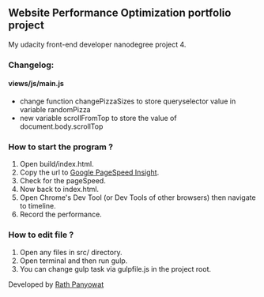## Website Performance Optimization portfolio project

My udacity front-end developer nanodegree project 4.

### Changelog:
#### views/js/main.js
* change function changePizzaSizes to store queryselector value in variable randomPizza
* new variable scrollFromTop to store the value of document.body.scrollTop

### How to start the program ?
1. Open build/index.html.
2. Copy the url to [Google PageSpeed Insight](https://developers.google.com/speed/pagespeed/insights/).
3. Check for the pageSpeed.
4. Now back to index.html.
5. Open Chrome's Dev Tool (or Dev Tools of other browsers) then navigate to timeline.
6. Record the performance.

### How to edit file ?
1. Open any files in src/ directory.
2. Open terminal and then run gulp.
3. You can change gulp task via gulpfile.js in the project root.

Developed by [Rath Panyowat](http://rath.asia)